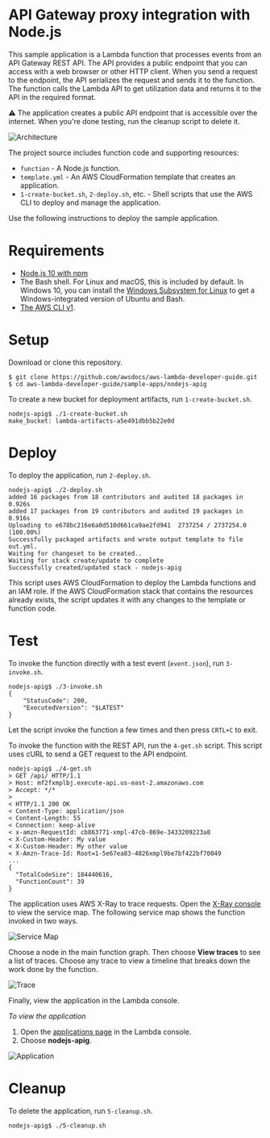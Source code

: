 # API Gateway proxy integration with Node.js

This sample application is a Lambda function that processes events from an API Gateway REST API. The API provides a public endpoint that you can access with a web browser or other HTTP client. When you send a request to the endpoint, the API serializes the request and sends it to the function. The function calls the Lambda API to get utilization data and returns it to the API in the required format.

:warning: The application creates a public API endpoint that is accessible over the internet. When you're done testing, run the cleanup script to delete it.

![Architecture](/sample-apps/nodejs-apig/images/sample-nodejs-apig.png)

The project source includes function code and supporting resources:

- `function` - A Node.js function.
- `template.yml` - An AWS CloudFormation template that creates an application.
- `1-create-bucket.sh`, `2-deploy.sh`, etc. - Shell scripts that use the AWS CLI to deploy and manage the application.

Use the following instructions to deploy the sample application.

# Requirements
- [Node.js 10 with npm](https://nodejs.org/en/download/releases/)
- The Bash shell. For Linux and macOS, this is included by default. In Windows 10, you can install the [Windows Subsystem for Linux](https://docs.microsoft.com/en-us/windows/wsl/install-win10) to get a Windows-integrated version of Ubuntu and Bash.
- [The AWS CLI v1](https://docs.aws.amazon.com/cli/latest/userguide/cli-chap-install.html).

# Setup
Download or clone this repository.

    $ git clone https://github.com/awsdocs/aws-lambda-developer-guide.git
    $ cd aws-lambda-developer-guide/sample-apps/nodejs-apig

To create a new bucket for deployment artifacts, run `1-create-bucket.sh`.

    nodejs-apig$ ./1-create-bucket.sh
    make_bucket: lambda-artifacts-a5e491dbb5b22e0d

# Deploy
To deploy the application, run `2-deploy.sh`.

    nodejs-apig$ ./2-deploy.sh
    added 16 packages from 18 contributors and audited 18 packages in 0.926s
    added 17 packages from 19 contributors and audited 19 packages in 0.916s
    Uploading to e678bc216e6a0d510d661ca9ae2fd941  2737254 / 2737254.0  (100.00%)
    Successfully packaged artifacts and wrote output template to file out.yml.
    Waiting for changeset to be created..
    Waiting for stack create/update to complete
    Successfully created/updated stack - nodejs-apig

This script uses AWS CloudFormation to deploy the Lambda functions and an IAM role. If the AWS CloudFormation stack that contains the resources already exists, the script updates it with any changes to the template or function code.

# Test
To invoke the function directly with a test event (`event.json`), run `3-invoke.sh`.

    nodejs-apig$ ./3-invoke.sh
    {
        "StatusCode": 200,
        "ExecutedVersion": "$LATEST"
    }

Let the script invoke the function a few times and then press `CRTL+C` to exit.

To invoke the function with the REST API, run the `4-get.sh` script. This script uses cURL to send a GET request to the API endpoint.

    nodejs-apig$ ./4-get.sh
    > GET /api/ HTTP/1.1
    > Host: mf2fxmplbj.execute-api.us-east-2.amazonaws.com
    > Accept: */*
    >
    < HTTP/1.1 200 OK
    < Content-Type: application/json
    < Content-Length: 55
    < Connection: keep-alive
    < x-amzn-RequestId: cb863771-xmpl-47cb-869e-3433209223a8
    < X-Custom-Header: My value
    < X-Custom-Header: My other value
    < X-Amzn-Trace-Id: Root=1-5e67ea83-4826xmpl9be7bf422bf70049
    ...
    {
      "TotalCodeSize": 184440616,
      "FunctionCount": 39
    }

The application uses AWS X-Ray to trace requests. Open the [X-Ray console](https://console.aws.amazon.com/xray/home#/service-map) to view the service map. The following service map shows the function invoked in two ways.

![Service Map](/sample-apps/nodejs-apig/images/nodejs-apig-servicemap.png)

Choose a node in the main function graph. Then choose **View traces** to see a list of traces. Choose any trace to view a timeline that breaks down the work done by the function.

![Trace](/sample-apps/nodejs-apig/images/nodejs-apig-trace.png)

Finally, view the application in the Lambda console.

*To view the application*
1. Open the [applications page](https://console.aws.amazon.com/lambda/home#/applications) in the Lambda console.
2. Choose **nodejs-apig**.

  ![Application](/sample-apps/nodejs-apig/images/nodejs-apig-application.png)

# Cleanup
To delete the application, run `5-cleanup.sh`.

    nodejs-apig$ ./5-cleanup.sh
